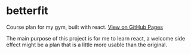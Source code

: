 betterfit
=========
Course plan for my gym, built with react.
[View on GitHub Pages](http://t-obi.github.io/betterfit)

The main purpose of this project is for me to learn react, a welcome side effect might be a plan that is a little more usable than the original.
